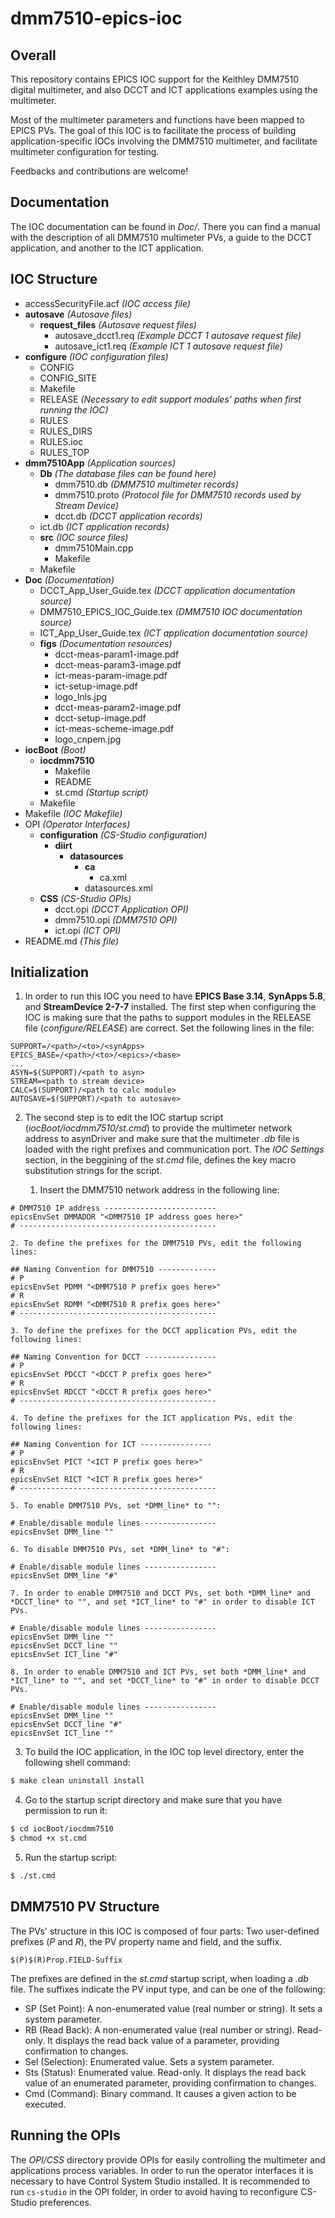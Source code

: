 # dmm7510-epics-ioc

## Overall

This repository contains EPICS IOC support for the Keithley DMM7510 digital multimeter, and also DCCT and ICT applications examples using the multimeter.

Most of the multimeter parameters and functions have been mapped to EPICS PVs. The goal of this IOC is to facilitate the process of building application-specific IOCs involving the DMM7510 multimeter, and facilitate multimeter configuration for testing.

Feedbacks and contributions are welcome!

## Documentation

The IOC documentation can be found in *Doc/*. There you can find a manual with the description of all DMM7510 multimeter PVs, a guide to the DCCT application, and another to the ICT application.

## IOC Structure

- accessSecurityFile.acf *(IOC access file)*
- **autosave** *(Autosave files)*
    - **request_files** *(Autosave request files)*
        - autosave_dcct1.req *(Example DCCT 1 autosave request file)*
        - autosave_ict1.req *(Example ICT 1 autosave request file)*
- **configure** *(IOC configuration files)*
    - CONFIG
    - CONFIG_SITE
    - Makefile
    - RELEASE *(Necessary to edit support modules' paths when first running the IOC)*
    - RULES
    - RULES_DIRS
    - RULES.ioc
    - RULES_TOP
- **dmm7510App** *(Application sources)*
    - **Db** *(The database files can be found here)*
        - dmm7510.db *(DMM7510 multimeter records)*
        - dmm7510.proto *(Protocol file for DMM7510 records used by Stream Device)*
        - dcct.db *(DCCT application records)*
	- ict.db *(ICT application records)*
    - **src** *(IOC source files)*
        - dmm7510Main.cpp
        - Makefile
    - Makefile
- **Doc** *(Documentation)*
    - DCCT_App_User_Guide.tex *(DCCT application documentation source)*
    - DMM7510_EPICS_IOC_Guide.tex *(DMM7510 IOC documentation source)*
    - ICT_App_User_Guide.tex *(ICT application documentation source)*
    - **figs** *(Documentation resources)*
        - dcct-meas-param1-image.pdf
        - dcct-meas-param3-image.pdf
        - ict-meas-param-image.pdf
        - ict-setup-image.pdf
        - logo_lnls.jpg
        - dcct-meas-param2-image.pdf
        - dcct-setup-image.pdf
        - ict-meas-scheme-image.pdf
        - logo_cnpem.jpg
- **iocBoot** *(Boot)*
    - **iocdmm7510**
        - Makefile
        - README
        - st.cmd *(Startup script)*
    - Makefile
- Makefile *(IOC Makefile)*
- OPI *(Operator Interfaces)*
    - **configuration** *(CS-Studio configuration)*
        - **diirt**
            - **datasources**
                - **ca**
                    - ca.xml
                - datasources.xml
    - **CSS** *(CS-Studio OPIs)*
        - dcct.opi *(DCCT Application OPI)*
        - dmm7510.opi *(DMM7510 OPI)*
        - ict.opi *(ICT OPI)*
- README.md *(This file)*

## Initialization

1. In order to run this IOC you need to have **EPICS Base 3.14**, **SynApps 5.8**, and **StreamDevice 2-7-7** installed. The first step when configuring the IOC is making sure that the paths to support modules in the RELEASE file (*configure/RELEASE*) are correct. Set the following lines in the file:

```
SUPPORT=/<path>/<to>/<synApps>
EPICS_BASE=/<path>/<to>/<epics>/<base>
...
ASYN=$(SUPPORT)/<path to asyn>
STREAM=<path to stream device>
CALC=$(SUPPORT)/<path to calc module>
AUTOSAVE=$(SUPPORT)/<path to autosave>
```

2. The second step is to edit the IOC startup script (*iocBoot/iocdmm7510/st.cmd*) to provide the multimeter network address to asynDriver and make sure that the multimeter *.db* file is loaded with the right prefixes and communication port. The *IOC Settings* section, in the beggining of the *st.cmd* file, defines the key macro substitution strings for the script.

    1. Insert the DMM7510 network address in the following line:

```
# DMM7510 IP address -------------------------
epicsEnvSet DMMADDR "<DMM7510 IP address goes here>"
# --------------------------------------------
```

    2. To define the prefixes for the DMM7510 PVs, edit the following lines:

```
## Naming Convention for DMM7510 -------------
# P
epicsEnvSet PDMM "<DMM7510 P prefix goes here>"
# R
epicsEnvSet RDMM "<DMM7510 R prefix goes here>"
# --------------------------------------------
```

    3. To define the prefixes for the DCCT application PVs, edit the following lines:

```
## Naming Convention for DCCT ----------------
# P
epicsEnvSet PDCCT "<DCCT P prefix goes here>"
# R
epicsEnvSet RDCCT "<DCCT R prefix goes here>"
# --------------------------------------------
```

    4. To define the prefixes for the ICT application PVs, edit the following lines:

```
## Naming Convention for ICT ----------------
# P
epicsEnvSet PICT "<ICT P prefix goes here>"
# R
epicsEnvSet RICT "<ICT R prefix goes here>"
# --------------------------------------------
```

    5. To enable DMM7510 PVs, set *DMM_line* to "":

```
# Enable/disable module lines ----------------
epicsEnvSet DMM_line ""
```

    6. To disable DMM7510 PVs, set *DMM_line* to "#":

```
# Enable/disable module lines ----------------
epicsEnvSet DMM_line "#"
```

    7. In order to enable DMM7510 and DCCT PVs, set both *DMM_line* and *DCCT_line* to "", and set *ICT_line* to "#" in order to disable ICT PVs.

```
# Enable/disable module lines ----------------
epicsEnvSet DMM_line ""
epicsEnvSet DCCT_line ""
epicsEnvSet ICT_line "#"
```

    8. In order to enable DMM7510 and ICT PVs, set both *DMM_line* and *ICT_line* to "", and set *DCCT_line* to "#" in order to disable DCCT PVs.

```
# Enable/disable module lines ----------------
epicsEnvSet DMM_line ""
epicsEnvSet DCCT_line "#"
epicsEnvSet ICT_line ""
```

3. To build the IOC application, in the IOC top level directory, enter the following shell command:

```sh
$ make clean uninstall install
```

4. Go to the startup script directory and make sure that you have permission to run it:

```sh
$ cd iocBoot/iocdmm7510
$ chmod +x st.cmd
```

5. Run the startup script:

```sh
$ ./st.cmd
```

## DMM7510 PV Structure

The PVs' structure in this IOC is composed of four parts: Two user-defined prefixes (*P* and *R*), the PV property name and field, and the suffix.

```
$(P)$(R)Prop.FIELD-Suffix
```

The prefixes are defined in the *st.cmd* startup script, when loading a *.db* file. The suffixes indicate the PV input type, and can be one of the following:

* SP (Set Point): A non-enumerated value (real number or string). It sets a system parameter.
* RB (Read Back): A non-enumerated value (real number or string). Read-only. It displays the read back value of a parameter, providing confirmation to changes.
* Sel (Selection): Enumerated value. Sets a system parameter.
* Sts (Status): Enumerated value. Read-only. It displays the read back value of an enumerated parameter, providing confirmation to changes.
* Cmd (Command): Binary command. It causes a given action to be executed.

## Running the OPIs

The *OPI/CSS* directory provide OPIs for easily controlling the multimeter and applications process variables. In order to run the operator interfaces it is necessary to have Control System Studio installed. It is recommended to run `cs-studio` in the OPI folder, in order to avoid having to reconfigure CS-Studio preferences.
